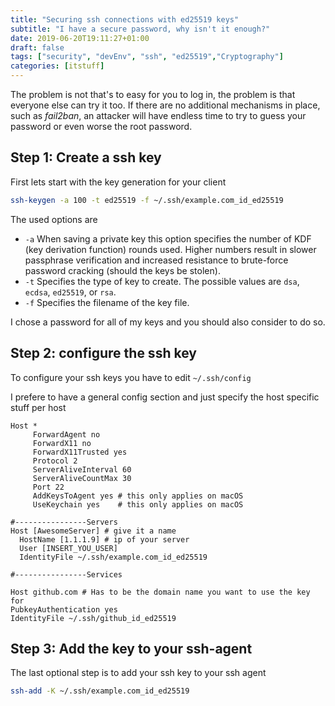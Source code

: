 ```yaml
---
title: "Securing ssh connections with ed25519 keys"
subtitle: "I have a secure password, why isn't it enough?"
date: 2019-06-20T19:11:27+01:00
draft: false
tags: ["security", "devEnv", "ssh", "ed25519","Cryptography"]
categories: [itstuff]
---
```



The problem is not that's to easy for you to log in, the problem is that everyone else can try it too. If there are no additional mechanisms in place, such as *fail2ban*, an attacker will have endless time to try to guess your password or even worse the root password.

## Step 1: Create a ssh key

First lets start with the key generation for your client

``` sh
ssh-keygen -a 100 -t ed25519 -f ~/.ssh/example.com_id_ed25519
```
<!--more-->
The used options are

- `-a` When saving a private key this option specifies the number of KDF (key derivation function) rounds used.  Higher numbers result in slower passphrase verification and increased resistance to brute-force password cracking (should the keys be stolen).
- `-t` Specifies the type of key to create. The possible values are `dsa`, `ecdsa`, `ed25519`, or `rsa`.
- `-f` Specifies the filename of the key file.

I chose a password for all of my keys and you should also consider to do so.

## Step 2: configure the ssh key

To configure your ssh keys you have to edit `~/.ssh/config`

I prefere to have a general config section and just specify the host specific stuff per host

``` config
Host *
     ForwardAgent no
     ForwardX11 no
     ForwardX11Trusted yes
     Protocol 2
     ServerAliveInterval 60
     ServerAliveCountMax 30
     Port 22
     AddKeysToAgent yes # this only applies on macOS
     UseKeychain yes    # this only applies on macOS

#----------------Servers
Host [AwesomeServer] # give it a name
  HostName [1.1.1.9] # ip of your server
  User [INSERT_YOU_USER]
  IdentityFile ~/.ssh/example.com_id_ed25519

#----------------Services

Host github.com # Has to be the domain name you want to use the key for
PubkeyAuthentication yes
IdentityFile ~/.ssh/github_id_ed25519
```

## Step 3: Add the key to your ssh-agent

The last optional step is to add your ssh key to your ssh agent

``` bash
ssh-add -K ~/.ssh/example.com_id_ed25519
```
